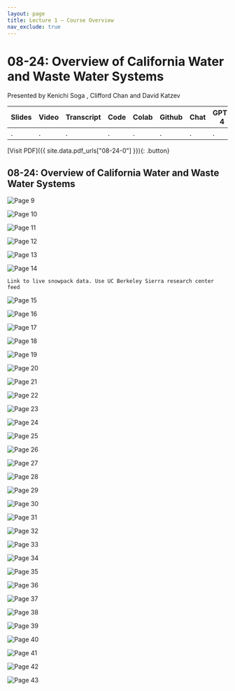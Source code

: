 ```yaml
---
layout: page
title: Lecture 1 – Course Overview
nav_exclude: true
---
```


# 08-24: Overview of California Water and Waste Water Systems


Presented by Kenichi Soga , Clifford Chan and David Katzev


| Slides | Video | Transcript | Code | Colab | Github | Chat | GPT-4 | LLaMA | Galactica |
| ------ | ----- | ---------- | ---- | ----- | ------ | ---- | ----- | ----- | --------- |
| .      | .     | .          | .    | .     | .      | .    | .     | .     | .          |

[Visit PDF]({{ site.data.pdf_urls["08-24-0"] }}){: .button}




## 08-24: Overview of California Water and Waste Water Systems



![Page 9]( /CivEng112/assets/slides/08-24-1/08-24_Lecture_1.pdf-page9.png )

![Page 10]( /CivEng112/assets/slides/08-24-1/08-24_Lecture_1.pdf-page10.png )


![Page 11]( /CivEng112/assets/slides/08-24-1/08-24_Lecture_1.pdf-page11.png )

![Page 12]( /CivEng112/assets/slides/08-24-1/08-24_Lecture_1.pdf-page12.png )

![Page 13]( /CivEng112/assets/slides/08-24-1/08-24_Lecture_1.pdf-page13.png )

![Page 14]( /CivEng112/assets/slides/08-24-1/08-24_Lecture_1.pdf-page14.png )  

```{note}
Link to live snowpack data. Use UC Berkeley Sierra research center feed
```

![Page 15]( /CivEng112/assets/slides/08-24-1/08-24_Lecture_1.pdf-page15.png )

![Page 16]( /CivEng112/assets/slides/08-24-1/08-24_Lecture_1.pdf-page16.png )

![Page 17]( /CivEng112/assets/slides/08-24-1/08-24_Lecture_1.pdf-page17.png )

![Page 18]( /CivEng112/assets/slides/08-24-1/08-24_Lecture_1.pdf-page18.png )

![Page 19]( /CivEng112/assets/slides/08-24-1/08-24_Lecture_1.pdf-page19.png )

![Page 20]( /CivEng112/assets/slides/08-24-1/08-24_Lecture_1.pdf-page20.png )

![Page 21]( /CivEng112/assets/slides/08-24-1/08-24_Lecture_1.pdf-page21.png )

![Page 22]( /CivEng112/assets/slides/08-24-1/08-24_Lecture_1.pdf-page22.png )

![Page 23]( /CivEng112/assets/slides/08-24-1/08-24_Lecture_1.pdf-page23.png )

![Page 24]( /CivEng112/assets/slides/08-24-1/08-24_Lecture_1.pdf-page24.png )

![Page 25]( /CivEng112/assets/slides/08-24-1/08-24_Lecture_1.pdf-page25.png )

![Page 26]( /CivEng112/assets/slides/08-24-1/08-24_Lecture_1.pdf-page26.png )

![Page 27]( /CivEng112/assets/slides/08-24-1/08-24_Lecture_1.pdf-page27.png )

![Page 28]( /CivEng112/assets/slides/08-24-1/08-24_Lecture_1.pdf-page28.png )

![Page 29]( /CivEng112/assets/slides/08-24-1/08-24_Lecture_1.pdf-page29.png )

![Page 30]( /CivEng112/assets/slides/08-24-1/08-24_Lecture_1.pdf-page30.png )

![Page 31]( /CivEng112/assets/slides/08-24-1/08-24_Lecture_1.pdf-page31.png )

![Page 32]( /CivEng112/assets/slides/08-24-1/08-24_Lecture_1.pdf-page32.png )

![Page 33]( /CivEng112/assets/slides/08-24-1/08-24_Lecture_1.pdf-page33.png )

![Page 34]( /CivEng112/assets/slides/08-24-1/08-24_Lecture_1.pdf-page34.png )

![Page 35]( /CivEng112/assets/slides/08-24-1/08-24_Lecture_1.pdf-page35.png )

![Page 36]( /CivEng112/assets/slides/08-24-1/08-24_Lecture_1.pdf-page36.png )

![Page 37]( /CivEng112/assets/slides/08-24-1/08-24_Lecture_1.pdf-page37.png )

![Page 38]( /CivEng112/assets/slides/08-24-1/08-24_Lecture_1.pdf-page38.png )

![Page 39]( /CivEng112/assets/slides/08-24-1/08-24_Lecture_1.pdf-page39.png )

![Page 40]( /CivEng112/assets/slides/08-24-1/08-24_Lecture_1.pdf-page40.png )

![Page 41]( /CivEng112/assets/slides/08-24-1/08-24_Lecture_1.pdf-page41.png )

![Page 42]( /CivEng112/assets/slides/08-24-1/08-24_Lecture_1.pdf-page42.png )

![Page 43]( /CivEng112/assets/slides/08-24-1/08-24_Lecture_1.pdf-page43.png )

